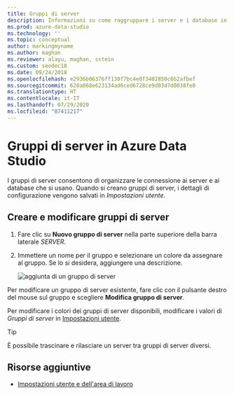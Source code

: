 ```yaml
---
title: Gruppi di server
description: Informazioni su come raggruppare i server e i database in gruppi di server e assegnare colori ai gruppi. È possibile trascinare i server nei gruppi appropriati.
ms.prod: azure-data-studio
ms.technology: ''
ms.topic: conceptual
author: markingmyname
ms.author: maghan
ms.reviewer: alayu, maghan, sstein
ms.custom: seodec18
ms.date: 09/24/2018
ms.openlocfilehash: e2936b06376ff130f7bc4e8f3402850c6b2afbef
ms.sourcegitcommit: 620a868e623134ad6ced6728ce9d03d7d0038fe0
ms.translationtype: HT
ms.contentlocale: it-IT
ms.lasthandoff: 07/29/2020
ms.locfileid: "87411217"
---
```

# <a name="server-groups-in-azure-data-studio"></a>Gruppi di server in Azure Data Studio

I gruppi di server consentono di organizzare le connessione ai server e ai database che si usano. Quando si creano gruppi di server, i dettagli di configurazione vengono salvati in *Impostazioni utente*.

## <a name="create-and-edit-server-groups"></a>Creare e modificare gruppi di server

1. Fare clic su **Nuovo gruppo di server** nella parte superiore della barra laterale *SERVER*.
2. Immettere un nome per il gruppo e selezionare un colore da assegnare al gruppo. Se lo si desidera, aggiungere una descrizione.

   ![aggiunta di un gruppo di server](./media/server-groups/add-server-group.png)

Per modificare un gruppo di server esistente, fare clic con il pulsante destro del mouse sul gruppo e scegliere **Modifica gruppo di server**.

Per modificare i colori dei gruppi di server disponibili, modificare i valori di *Gruppi di server* in [Impostazioni utente](settings.md).

> [!TIP]
> È possibile trascinare e rilasciare un server tra gruppi di server diversi.



## <a name="additional-resources"></a>Risorse aggiuntive
- [Impostazioni utente e dell'area di lavoro](settings.md)
